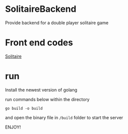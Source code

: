 # SolitaireBackend

Provide backend for a double player solitaire game

# Front end codes
[Solitaire](https://github.com/innovationb1ue/solitaire)

# run 
Install the newest version of golang

run commands below within the directory

`go build -o build`

and open the binary file in `/build` folder to start the server

ENJOY!

